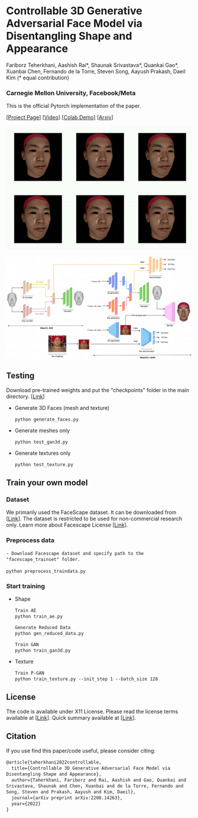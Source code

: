 
# Controllable 3D Generative Adversarial Face Model via Disentangling Shape and Appearance

Fariborz Teherkhani, Aashish Rai*, Shaunak Srivastava*, Quankai Gao*, Xuanbai Chen, Fernando de la Torre, Steven Song, Aayush Prakash, Daeil Kim (* equal contribution)

### Carnegie Mellon University, Facebook/Meta

This is the official Pytorch implementation of the paper.


[[Project Page](https://aashishrai3799.github.io/3DFaceCAM)] [[Video](https://drive.google.com/file/d/1PqIN4Rzp4vapWs2pUegUEoMhg4lM2Smy/view?usp=sharing)] [[Colab Demo](#)] [[Arxiv](https://arxiv.org/abs/2208.14263)] 

![](3dfacecam.gif)

![](arch.png)

## Testing

Download pre-trained weights and put the "checkpoints" folder in the main directory. [[Link](https://drive.google.com/file/d/1hK31wVAoieRiVFydPxnx0MVpx6AnWN1-/view?usp=sharing)]

- Generate 3D Faces (mesh and texture)
    ```
    python generate_faces.py
    ```
    
- Generate meshes only
    ```
    python test_gan3d.py
    ```
    
- Generate textures only
    ```
    python test_texture.py
    ```

## Train your own model

### Dataset

We primarily used the FaceScape dataset. It can be downloaded from [[Link](https://facescape.nju.edu.cn/Page_Download/)]. The dataset is restricted to be used for non-commercial research only. Learn more about Facescape License [[Link](https://facescape.nju.edu.cn/static/License_Agreement.pdf)].

### Preprocess data

    - Download Facescape dataset and specify path to the "facescape_trainset" folder.
    
    python preprocess_traindata.py
    

### Start training

- Shape
    ```
    Train AE
    python train_ae.py 
    ```
    ```
    Generate Reduced Data
    python gen_reduced_data.py 
    ```
    
    ```
    Train GAN
    python train_gan3d.py 
    ```

- Texture
    ```
    Train P-GAN
    python train_texture.py --init_step 1 --batch_size 128
    ```

## License

The code is available under X11 License. Please read the license terms available at [[Link](https://github.com/aashishrai3799/3DFaceCAM/blob/main/LICENSE)]. Quick summary available at [[Link](https://www.tldrlegal.com/l/x11)].

## Citation

If you use find this paper/code useful, please consider citing:

```
@article{taherkhani2022controllable,
  title={Controllable 3D Generative Adversarial Face Model via Disentangling Shape and Appearance},
  author={Taherkhani, Fariborz and Rai, Aashish and Gao, Quankai and Srivastava, Shaunak and Chen, Xuanbai and de la Torre, Fernando and Song, Steven and Prakash, Aayush and Kim, Daeil},
  journal={arXiv preprint arXiv:2208.14263},
  year={2022}
}
```


